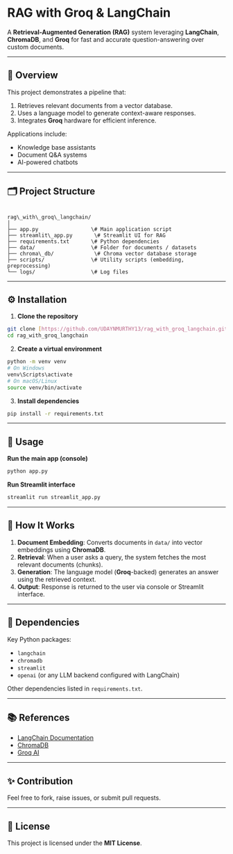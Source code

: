 # RAG with Groq & LangChain

A **Retrieval-Augmented Generation (RAG)** system leveraging **LangChain**, **ChromaDB**, and **Groq** for fast and accurate question-answering over custom documents.

---

## 🔹 Overview

This project demonstrates a pipeline that:

1. Retrieves relevant documents from a vector database.
2. Uses a language model to generate context-aware responses.
3. Integrates **Groq** hardware for efficient inference.

Applications include:
- Knowledge base assistants
- Document Q&A systems
- AI-powered chatbots

---

## 🗂️ Project Structure

```

rag\_with\_groq\_langchain/
│
├── app.py                 \# Main application script
├── streamlit\_app.py       \# Streamlit UI for RAG
├── requirements.txt       \# Python dependencies
├── data/                  \# Folder for documents / datasets
├── chroma\_db/             \# Chroma vector database storage
├── scripts/               \# Utility scripts (embedding, preprocessing)
└── logs/                  \# Log files

````

---

## ⚙️ Installation

1. **Clone the repository**
```bash
git clone [https://github.com/UDAYNMURTHY13/rag_with_groq_langchain.git](https://github.com/UDAYNMURTHY13/rag_with_groq_langchain.git)
cd rag_with_groq_langchain
````

2.  **Create a virtual environment**

<!-- end list -->

```bash
python -m venv venv
# On Windows
venv\Scripts\activate
# On macOS/Linux
source venv/bin/activate
```

3.  **Install dependencies**

<!-- end list -->

```bash
pip install -r requirements.txt
```

-----

## 🚀 Usage

**Run the main app (console)**

```bash
python app.py
```

**Run Streamlit interface**

```bash
streamlit run streamlit_app.py
```

-----

## 🧠 How It Works

1.  **Document Embedding**: Converts documents in `data/` into vector embeddings using **ChromaDB**.
2.  **Retrieval**: When a user asks a query, the system fetches the most relevant documents (chunks).
3.  **Generation**: The language model (**Groq**-backed) generates an answer using the retrieved context.
4.  **Output**: Response is returned to the user via console or Streamlit interface.

-----

## 🔧 Dependencies

Key Python packages:

  * `langchain`
  * `chromadb`
  * `streamlit`
  * `openai` (or any LLM backend configured with LangChain)

Other dependencies listed in `requirements.txt`.

-----

## 📚 References

  * [LangChain Documentation](https://www.langchain.com/)
  * [ChromaDB](https://www.trychroma.com/)
  * [Groq AI](https://groq.com/)

-----

## ✨ Contribution

Feel free to fork, raise issues, or submit pull requests.

-----

## 📝 License

This project is licensed under the **MIT License**.


